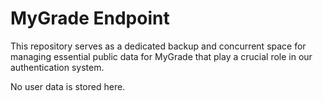 # MyGrade Endpoint

This repository serves as a dedicated backup and concurrent space for managing essential public data for MyGrade that play a crucial role in our authentication system.

No user data is stored here.

